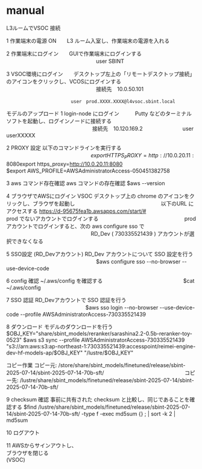# manual

L3ルームでVSOC 接続　

1	作業端末の電源 ON　　L3 ルーム入室し、作業端末の電源を入れる

2	作業端末にログイン　　GUIで作業端末にログインする
　　　　　　　　　　　　　　　　　user SBINT
		 
3	VSOC環境にログイン　　デスクトップ左上の「リモートデスクトップ接続」のアイコンをクリックし、VCOSにログインする
　　　　　　　　　　　　　　　　　接続先　10.0.50.101
		 
        　　　　　　　　　　　　user　prod.XXXX.XXXX@l4vsoc.sbint.local
		    
モデルのアップロード
1	login-node にログイン　　　Putty などのターミナルソフトを起動し、ログインノードに接続する
　　　　　　　　　　　　　　　　  接続先　10.120.169.2
                　　　　　　　 user　userXXXXX

2	PROXY 設定									以下のコマンドラインを実行する
　　　　　　　　　　　　　　　　$export HTTPS_PROXY=http://10.0.20.11:8080
　　　　　　　　　　　　　　　　$export https_proxy=http://10.0.20.11:8080
　　　　　　　　　　　　　　　　$export AWS_PROFILE=AWSAdministratorAccess-050451382758

3	aws コマンド存在確認					aws コマンドの存在確認
                           $aws --version

4	ブラウザでAWSにログイン		VSOC デスクトップ上の chrome のアイコンをクリックし、ブラウザを起動し
　　　　　　　　　　　　　　　　以下のURL にアクセスする
                          https://d-95675fea1b.awsapps.com/start/#
　　　　　　　　　　　　　　　　prod でないアカウントでログインする
　　　　　　　　　　　　　　　　prod アカウントでログインすると、次の aws configure sso で
　　　　　　　　　　　　　　　　RD_Dev ( 730335521439 ) アカウントが選択できなくなる 

5	SSO設定 (RD_Devアカウント)		RD_Dev アカウントについて SSO 設定を行う
　　　　　　　　　　　　　　　　　$aws configure sso --no-browser --use-device-code

6	config 確認							~/.aws/config を確認する
　　　　　　　　　　　　　　　$cat ~/.aws/config

7	SSO 認証									RD_Devアカウントで SSO 認証を行う
　　　　　　　　　　　　　　　$aws sso login --no-browser --use-device-code --profile AWSAdministratorAccess-730335521439

8	ダウンロード							モデルのダウンロードを行う
                         $OBJ_KEY="share/sbint_models/reranker/sarashina2.2-0.5b-reranker-toy-0523"
                         $aws s3 sync --profile AWSAdministratorAccess-730335521439 "s3://arn:aws:s3:ap-northeast-1:730335521439:accesspoint/reimei-engine-dev-hf-models-ap/$OBJ_KEY"  "/lustre/$OBJ_KEY"

 コピー作業                 コピー元: /store/share/sbint_models/finetuned/release/sbint-2025-07-14/sbint-2025-07-14-70b-sft/
 　　　　　　　　　　　　　　　コピー先: /lustre/share/sbint_models/finetuned/release/sbint-2025-07-14/sbint-2025-07-14-70b-sft/
                
9	checksum 確認						事前に共有された checksum と比較し、同じであることを確認する
                         $find /lustre/share/sbint_models/finetuned/release/sbint-2025-07-14/sbint-2025-07-14-70b-sft/ -type f -exec md5sum {} \; | sort -k 2 | md5sum

10	ログアウト									

11	AWSからサインアウトし、									
	ブラウザを閉じる									
	(VSOC)									

                         
                 




                      
                      
